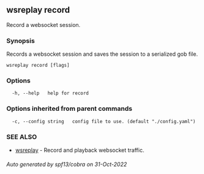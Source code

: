 ## wsreplay record

Record a websocket session.

### Synopsis

Records a websocket session and saves the session to a serialized gob file.

```
wsreplay record [flags]
```

### Options

```
  -h, --help   help for record
```

### Options inherited from parent commands

```
  -c, --config string   config file to use. (default "./config.yaml")
```

### SEE ALSO

* [wsreplay](wsreplay.md)	 - Record and playback websocket traffic.

###### Auto generated by spf13/cobra on 31-Oct-2022
